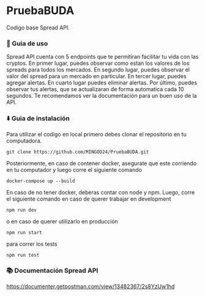 # PruebaBUDA

Codigo base Spread API. 


### :eyes: Guia de uso

Spread API cuenta con 5 endpoints que te permitiran facilitar tu vida con las cryptos. En primer lugar, puedes observar como estan los valores de los spreads para todos los mercados. En segundo lugar, puedes observar el valor del spread para un mercado en particular. En tercer lugar, puedes agregar alertas. En cuarto lugar puedes eliminar alertas. Por último, puedes observar tus alertas, que se actualizaran de forma automatica cada 10 segundos. Te recomendamos ver la documentación para un buen uso de la API.

### :arrow_down: Guia de instalación

Para utilizar el codigo en local primero debes clonar el repositorio en tu computadora.

`git clone https://github.com/MINGOD24/PruebaBUDA.git`

Posteriormente, en caso de contener docker, asegurate que este corriendo en tu computador y luego corre el siguiente comando

`docker-compose up --build`

En caso de no tener docker, deberas contar con node y npm. Luego, corre el siguiente comando en caso de querer trabajar en development

`npm run dev`

o en caso de querer utilizarlo en producción

`npm run start`

para correr los tests

`npm run test`

### :books: Documentación Spread API
https://documenter.getpostman.com/view/13482367/2s8YzUw1hd
